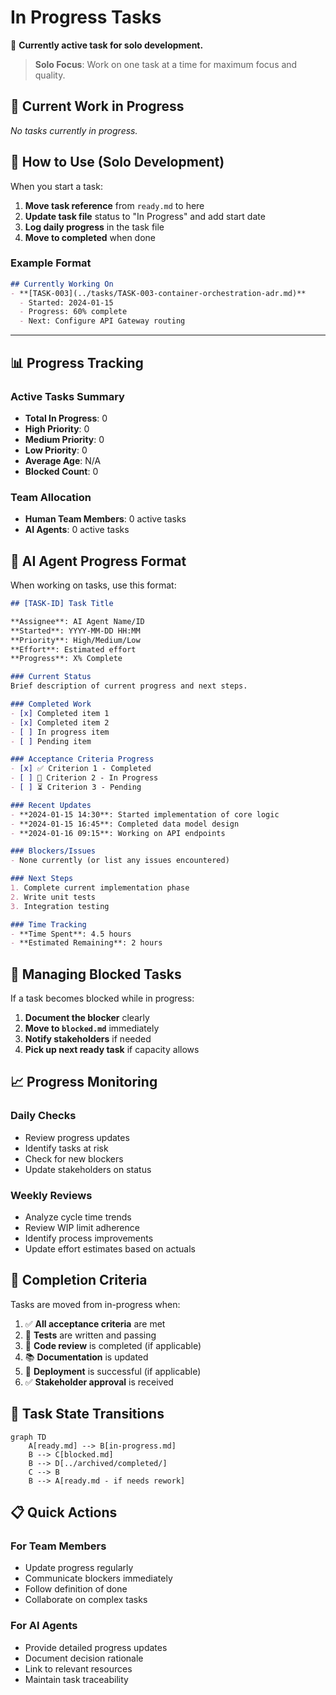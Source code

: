 # In Progress Tasks

🚀 **Currently active task for solo development.**

> **Solo Focus**: Work on one task at a time for maximum focus and quality.

## 🔄 Current Work in Progress

*No tasks currently in progress.*

## 📝 How to Use (Solo Development)

When you start a task:
1. **Move task reference** from `ready.md` to here
2. **Update task file** status to "In Progress" and add start date
3. **Log daily progress** in the task file
4. **Move to completed** when done

### Example Format
```markdown
## Currently Working On
- **[TASK-003](../tasks/TASK-003-container-orchestration-adr.md)** 
  - Started: 2024-01-15
  - Progress: 60% complete
  - Next: Configure API Gateway routing
```

---

## 📊 Progress Tracking

### Active Tasks Summary
- **Total In Progress**: 0
- **High Priority**: 0
- **Medium Priority**: 0
- **Low Priority**: 0
- **Average Age**: N/A
- **Blocked Count**: 0

### Team Allocation
- **Human Team Members**: 0 active tasks
- **AI Agents**: 0 active tasks

## 🤖 AI Agent Progress Format

When working on tasks, use this format:

```markdown
## [TASK-ID] Task Title

**Assignee**: AI Agent Name/ID
**Started**: YYYY-MM-DD HH:MM
**Priority**: High/Medium/Low
**Effort**: Estimated effort
**Progress**: X% Complete

### Current Status
Brief description of current progress and next steps.

### Completed Work
- [x] Completed item 1
- [x] Completed item 2
- [ ] In progress item
- [ ] Pending item

### Acceptance Criteria Progress
- [x] ✅ Criterion 1 - Completed
- [ ] 🔄 Criterion 2 - In Progress
- [ ] ⏳ Criterion 3 - Pending

### Recent Updates
- **2024-01-15 14:30**: Started implementation of core logic
- **2024-01-15 16:45**: Completed data model design
- **2024-01-16 09:15**: Working on API endpoints

### Blockers/Issues
- None currently (or list any issues encountered)

### Next Steps
1. Complete current implementation phase
2. Write unit tests
3. Integration testing

### Time Tracking
- **Time Spent**: 4.5 hours
- **Estimated Remaining**: 2 hours
```

## 🚨 Managing Blocked Tasks

If a task becomes blocked while in progress:

1. **Document the blocker** clearly
2. **Move to `blocked.md`** immediately
3. **Notify stakeholders** if needed
4. **Pick up next ready task** if capacity allows

## 📈 Progress Monitoring

### Daily Checks
- Review progress updates
- Identify tasks at risk
- Check for new blockers
- Update stakeholders on status

### Weekly Reviews
- Analyze cycle time trends
- Review WIP limit adherence
- Identify process improvements
- Update effort estimates based on actuals

## 🎯 Completion Criteria

Tasks are moved from in-progress when:

1. ✅ **All acceptance criteria** are met
2. 🧪 **Tests** are written and passing
3. 👀 **Code review** is completed (if applicable)
4. 📚 **Documentation** is updated
5. 🚀 **Deployment** is successful (if applicable)
6. ✅ **Stakeholder approval** is received

## 🔄 Task State Transitions

```mermaid
graph TD
    A[ready.md] --> B[in-progress.md]
    B --> C[blocked.md]
    B --> D[../archived/completed/]
    C --> B
    B --> A[ready.md - if needs rework]
```

## 📋 Quick Actions

### For Team Members
- Update progress regularly
- Communicate blockers immediately
- Follow definition of done
- Collaborate on complex tasks

### For AI Agents
- Provide detailed progress updates
- Document decision rationale
- Link to relevant resources
- Maintain task traceability
